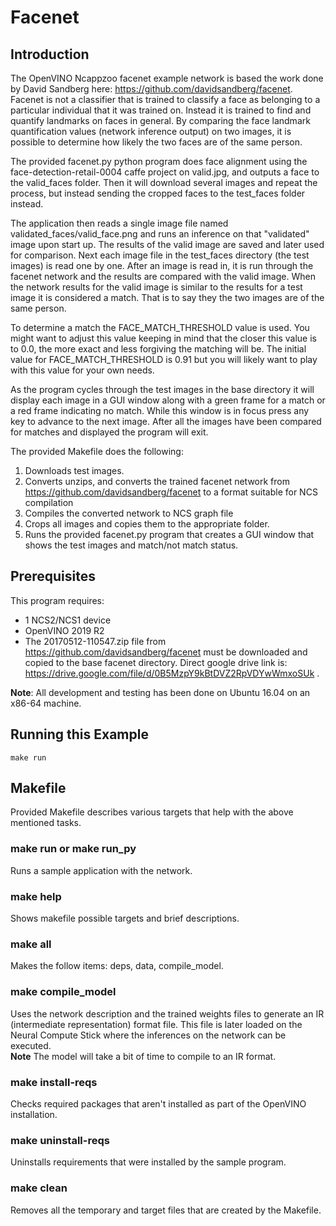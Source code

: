 # Facenet
## Introduction
The OpenVINO Ncappzoo facenet example network is based the work done by David Sandberg here: https://github.com/davidsandberg/facenet.
Facenet is not a classifier that is trained to classify a face as belonging to a particular individual that it was trained on.  Instead it is trained to find and quantify landmarks on faces in general.  By comparing the face landmark quantification values (network inference output) on two images, it is possible to determine how likely the two faces are of the same person.

The provided facenet.py python program does face alignment using the face-detection-retail-0004 caffe project on valid.jpg, and outputs a face to the valid_faces folder. Then it will download several images and repeat the process, but instead sending the cropped faces to the test_faces folder instead. 

The application then reads a single image file named validated_faces/valid_face.png and runs an inference on that "validated" image upon start up.  The results of the valid image are saved and later used for comparison.  Next each image file in the test_faces directory (the test images) is read one by one.  After an image is read in, it is run through the facenet network and the results are compared with the valid image.  When the network results for the valid image is similar to the results for a test image it is considered a match.  That is to say they the two images are of the same person. 

To determine a match the FACE_MATCH_THRESHOLD value is used.  You might want to adjust this value keeping in mind that the closer this value is to 0.0, the more exact and less forgiving the matching will be.  The initial value for FACE_MATCH_THRESHOLD is 0.91 but you will likely want to play with this value for your own needs.

As the program cycles through the test images in the base directory it will display each image in a GUI window along with a green frame for a match or a red frame indicating no match.  While this window is in focus press any key to advance to the next image.  After all the images have been compared for matches and displayed the program will exit.

The provided Makefile does the following:
1. Downloads test images.
2. Converts unzips, and converts the trained facenet network from https://github.com/davidsandberg/facenet to a format suitable for NCS compilation
3. Compiles the converted network to NCS graph file
4. Crops all images and copies them to the appropriate folder.
4. Runs the provided facenet.py program that creates a GUI window that shows the test images and match/not match status.

## Prerequisites
This program requires:
- 1 NCS2/NCS1 device
- OpenVINO 2019 R2
- The 20170512-110547.zip file from https://github.com/davidsandberg/facenet must be downloaded and copied to the base facenet directory.  Direct google drive link is: https://drive.google.com/file/d/0B5MzpY9kBtDVZ2RpVDYwWmxoSUk .

**Note**: All development and testing has been done on Ubuntu 16.04 on an x86-64 machine.

## Running this Example
~~~
make run
~~~

## Makefile
Provided Makefile describes various targets that help with the above mentioned tasks.

### make run or make run_py
Runs a sample application with the network.

### make help
Shows makefile possible targets and brief descriptions. 

### make all
Makes the follow items: deps, data, compile_model.

### make compile_model
Uses the network description and the trained weights files to generate an IR (intermediate representation) format file.  This file is later loaded on the Neural Compute Stick where the inferences on the network can be executed.  
**Note** The model will take a bit of time to compile to an IR format.

### make install-reqs
Checks required packages that aren't installed as part of the OpenVINO installation.
 
### make uninstall-reqs
Uninstalls requirements that were installed by the sample program.

### make clean
Removes all the temporary and target files that are created by the Makefile.

